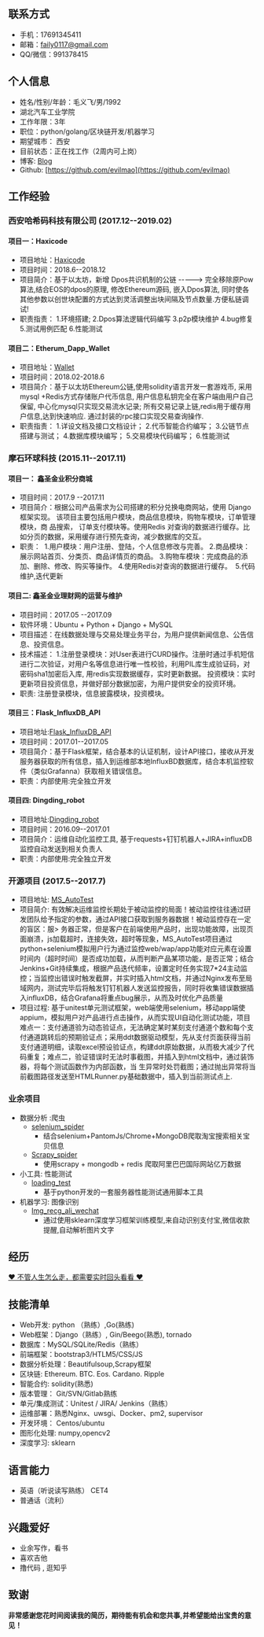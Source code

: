 

## 联系方式

- 手机：17691345411 
- 邮箱：faily0117@gmail.com
- QQ/微信：991378415

## 个人信息

- 姓名/性别/年龄：毛义飞/男/1992
- 湖北汽车工业学院   
- 工作年限：3年
- 职位：python/golang/区块链开发/机器学习
- 期望城市： 西安
- 目前状态：正在找工作（2周内可上岗）
- 博客: [Blog](https://www.cnblogs.com/failymao/)
- Github: [https://github.com/evilmao](https://github.com/evilmao)


## 工作经验

###  西安哈希码科技有限公司    (2017.12--2019.02)

####  项目一：Haxicode

- 项目地址：[Haxicode](https://github.com/xianhashchain)
- 项目时间：2018.6--2018.12
- 项目简介：基于以太坊，新增 Dpos共识机制的公链 -----> 完全移除原Pow算法,结合EOS的dpos的原理, 修改Ethereum源码, 嵌入Dpos算法, 同时使各其他参数以创世块配置的方式达到灵活调整出块间隔及节点数量.方便私链调试!
- 职责指责：
  1.环境搭建;
  2.Dpos算法逻辑代码编写
  3.p2p模块维护
  4.bug修复
  5.测试用例匹配
  6.性能测试

####  项目二：Etherum_Dapp_Wallet

- 项目地址：[Wallet](https://github.com/evilmao/Ethereum-dapp-wallet)
- 项目时间：2018.02-2018.6
- 项目简介：基于以太坊Ethereum公链,使用solidity语言开发一套游戏币, 采用 mysql +Redis方式存储账户代币信息, 用户信息私钥完全在客户端由用户自己保留, 中心化mysql只实现交易流水记录; 所有交易记录上链,redis用于缓存用户信息,达到快速响应. 通过封装的rpc接口实现交易查询操作. 
- 职责指责：
    1.详设文档及接口文档设计；
    2.代币智能合约编写；
    3.公链节点搭建与测试；
    4.数据库模块编写；
    5.交易模块代码编写；
    6.性能测试


###  摩石环球科技    (2015.11--2017.11)

####  项目一： 鑫圣金业积分商城

- 项目时间：2017.9 --2017.11
- 项目简介：根据公司产品需求为公司搭建的积分兑换电商网站，使用 Django 框架实现。 该项目主要包括用户模块，商品信息模块，购物车模块，订单管理模块，商 品搜索， 订单支付模块等。使用Redis 对查询的数据进行缓存。比如分页的数据，采用缓存进行预先查询，减少数据库的交互。
- 职责： 
	​ 1.用户模块：用户注册、登陆，个人信息修改与完善。 
	​ 2.商品模块：展示网站首页、分类页、商品详情页的商品。 
	​ 3.购物车模块：完成商品的添加、删除、修改、购买等操作。 
	​ 4.使用Redis对查询的数据进行缓存。
	​ 5.代码维护,迭代更新

####  项目二: 鑫圣金业理财网的运营与维护

-   项目时间：2017.05 --2017.09
-   软件环境：Ubuntu + Python + Django + MySQL
-   项目描述：在线数据处理与交易处理业务平台，为用户提供新闻信息、公告信息、投资信息。
-   技术描述： 1.注册登录模块：对User表进行CURD操作。注册时通过手机短信进行二次验证，对用户名等信息进行唯一性校验，利用PIL库生成验证码，对密码sha1加密后入库, 用redis实现数据缓存，实时更新数据。 投资模块：实时更新项目投资信息，并做好部分数据加密，为用户提供安全的投资环境。
-   职责: 注册登录模块，信息披露模块，投资模块。

####  项目三：Flask_InfluxDB_API

- 项目地址:[Flask_InfluxDB_API](https://github.com/evilmao/Flask_InfluxDB_API)
- 项目时间：2017.01--2017.05
- 项目简介：基于Flask框架，结合基本的认证机制，设计API接口，接收从开发服务器获取的所有信息，插入到运维部本地InfluxBD数据库，结合本机监控软件（类似Grafanna）获取相关错误信息。
- 职责：内部使用:完全独立开发

####  项目四: Dingding_robot

- 项目地址:[Dingding_robot](https://github.com/evilmao/Dingding_robot)
- 项目时间：2016.09--2017.01
- 项目简介：运维自动化监控工具, 基于requests+钉钉机器人+JIRA+influxDB监控自动发送到相关负责人
- 职责：内部使用:完全独立开发


###  开源项目  (2017.5--2017.7)

- 项目地址: [MS_AutoTest](https://github.com/evilmao/python_auto_test/tree/master/XSTZ_Test_framework)
- 项目简介: 有效解决运维监控长期处于被动监控的局面！被动监控往往通过研发团队给予指定的参数，通过API接口获取到服务器数据！被动监控存在一定的盲区：服> 务器正常，但是客户在前端使用产品时，出现功能故障，出现页面崩溃，js加载超时，连接失效，超时等现象，MS_AutoTest项目通过python+selenium模拟用户行为通过监控web/wap/app功能对应元素在设置时间内（超时时间）是否成功加载，从而判断产品某项功能，是否正常；结合Jenkins+Git持续集成，根据产品迭代频率，设置定时任务实现7*24主动监控；当监控出错误时触发截屏，并实时插入html文档，并通过Nginx发布至局域网内，测试完毕后将触发钉钉机器人发送监控报告，同时将收集错误数据插入influxDB，结合Grafana将重点bug展示，从而及时优化产品质量
- 项目过程: 基于unitest单元测试框架，web端使用selenium，移动app端使appium，模拟用户对产品进行点击操作，从而实现UI自动化测试功能，项目难点一：支付通道验为动态验证点，无法确定某时某刻支付通道个数和每个支付通道跳转后的预期验证点；采用ddt数据驱动模型，先从支付页面获得当前支付通道明细，读取excel预设验证点，构建ddt原始数据，从而极大减少了代码重复；难点二，验证错误时无法时事截图，并插入到html文档中，通过装饰器，将每个测试函数作为内部函数，当 生异常时处罚截图；通过抛出异常将当前截图路径发送至HTMLRunner.py基础数据中，插入到当前测试点上.

###  业余项目
- 数据分析 :爬虫
  - [selenium_spider](https://github.com/evilmao/Python_Selenium_Spider)
    - 结合selenium+PantomJs/Chrome+MongoDB爬取淘宝搜索相关宝贝信息
  - [Scrapy_spider](https://github.com/evilmao/scrapy_spider)
     - 使用scrapy + mongodb + redis 爬取阿里巴巴国际网站亿万数据
- 小工具: 性能测试
  - [loading_test](https://github.com/evilmao/XSTZ_loading_test)
    - 基于python开发的一套服务器性能测试通用脚本工具
- 机器学习: 图像识别
    - [Img_recg_ali_wechat](https://github.com/evilmao/Img_recg_ali_wechat)
      - 通过使用sklearn深度学习框架训练模型,来自动识别支付宝,微信收款提醒,自动解析图片文字

## 经历

[♥ 不管人生怎么走，都需要实时回头看看 ♥](http://www.cnblogs.com/failymao/p/8699180.html)


## 技能清单

- Web开发: python （熟练）,Go(熟练) 
- Web框架：Django（熟练）, Gin/Beego(熟悉), tornado
- 数据库：MySQL/SQLite/Redis（熟练）
- 前端框架：bootstrap3/HTLM5/CSS/JS 
- 数据分析处理：Beautifulsoup,Scrapy框架
- 区块链: Ethereum. BTC. Eos. Cardano. Ripple
- 智能合约: solidity(熟悉)
- 版本管理： Git/SVN/Gitlab熟练
- 单元/集成测试：Unitest / JIRA/ Jenkins（熟练）
- 运维部署：熟悉Nginx、uwsgi、Docker、pm2,  supervisor
- 开发环境： Centos/ubuntu
- 图形化处理:  numpy,opencv2
- 深度学习: sklearn

## 语言能力

- 英语（听说读写熟练） CET4
- 普通话（流利）

## 兴趣爱好

- 业余写作，看书
- 喜欢吉他
- 撸代码 , 逛知乎

## 致谢

**非常感谢您花时间阅读我的简历，期待能有机会和您共事,并希望能给出宝贵的意见！**



